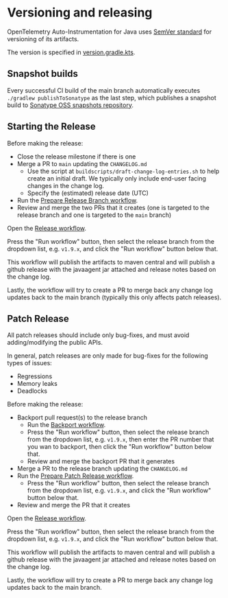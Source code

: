 # Versioning and releasing

OpenTelemetry Auto-Instrumentation for Java uses [SemVer standard](https://semver.org) for versioning of its artifacts.

The version is specified in [version.gradle.kts](version.gradle.kts).

## Snapshot builds
Every successful CI build of the main branch automatically executes `./gradlew publishToSonatype`
as the last step, which publishes a snapshot build to
[Sonatype OSS snapshots repository](https://oss.sonatype.org/content/repositories/snapshots/io/opentelemetry/).

## Starting the Release

Before making the release:

* Close the release milestone if there is one
* Merge a PR to `main` updating the `CHANGELOG.md`
  * Use the script at `buildscripts/draft-change-log-entries.sh` to help create an initial draft.
    We typically only include end-user facing changes in the change log.
  * Specify the (estimated) release date (UTC)
* Run the [Prepare Release Branch workflow](actions/workflows/prepare-release-branch.yml).
* Review and merge the two PRs that it creates (one is targeted to the release branch and one is targeted to the `main` branch)

Open the [Release workflow](actions/workflows/release.yml).

Press the "Run workflow" button, then select the release branch from the dropdown list,
e.g. `v1.9.x`, and click the "Run workflow" button below that.

This workflow will publish the artifacts to maven central and will publish a github release with the
javaagent jar attached and release notes based on the change log.

Lastly, the workflow will try to create a PR to merge back any change log updates back to the main
branch (typically this only affects patch releases).

## Patch Release

All patch releases should include only bug-fixes, and must avoid adding/modifying the public APIs.

In general, patch releases are only made for bug-fixes for the following types of issues:
* Regressions
* Memory leaks
* Deadlocks

Before making the release:

* Backport pull request(s) to the release branch
  * Run the [Backport workflow](actions/workflows/backport-pull-request.yml).
  * Press the "Run workflow" button, then select the release branch from the dropdown list,
    e.g. `v1.9.x`, then enter the PR number that you wan to backport,
    then click the "Run workflow" button below that.
  * Review and merge the backport PR that it generates
* Merge a PR to the release branch updating the `CHANGELOG.md`
* Run the [Prepare Patch Release workflow](actions/workflows/prepare-patch-release.yml).
  * Press the "Run workflow" button, then select the release branch from the dropdown list,
    e.g. `v1.9.x`, and click the "Run workflow" button below that.
* Review and merge the PR that it creates

Open the [Release workflow](actions/workflows/release.yml).

Press the "Run workflow" button, then select the release branch from the dropdown list,
e.g. `v1.9.x`, and click the "Run workflow" button below that.

This workflow will publish the artifacts to maven central and will publish a github release with the
javaagent jar attached and release notes based on the change log.

Lastly, the workflow will try to create a PR to merge back any change log updates back to the main
branch.

